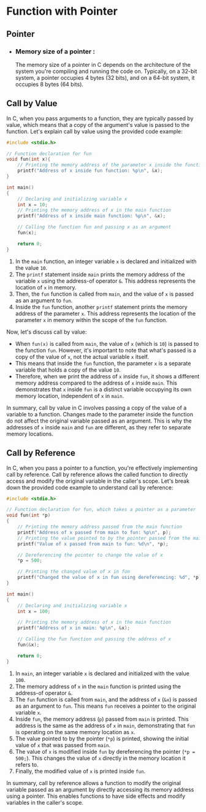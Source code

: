 # Function with Pointer

## Pointer

- ### Memory size of a pointer :

  The memory size of a pointer in C depends on the architecture of the system you're compiling and running the code on. Typically, on a 32-bit system, a pointer occupies 4 bytes (32 bits), and on a 64-bit system, it occupies 8 bytes (64 bits).

## Call by Value

In C, when you pass arguments to a function, they are typically passed by value, which means that a copy of the argument's value is passed to the function. Let's explain call by value using the provided code example:

```c
#include <stdio.h>

// Function declaration for fun
void fun(int x){
    // Printing the memory address of the parameter x inside the function
    printf("Address of x inside fun function: %p\n", &x);
}

int main()
{
    // Declaring and initializing variable x
    int x = 10;
    // Printing the memory address of x in the main function
    printf("Address of x inside main function: %p\n", &x);

    // Calling the function fun and passing x as an argument
    fun(x);

    return 0;
}
```

1. In the `main` function, an integer variable `x` is declared and initialized with the value `10`.
2. The `printf` statement inside `main` prints the memory address of the variable `x` using the address-of operator `&`. This address represents the location of `x` in memory.
3. Then, the `fun` function is called from `main`, and the value of `x` is passed as an argument to `fun`.
4. Inside the `fun` function, another `printf` statement prints the memory address of the parameter `x`. This address represents the location of the parameter `x` in memory within the scope of the `fun` function.

Now, let's discuss call by value:

- When `fun(x)` is called from `main`, the value of `x` (which is `10`) is passed to the function `fun`. However, it's important to note that what's passed is a copy of the value of `x`, not the actual variable `x` itself.
- This means that inside the `fun` function, the parameter `x` is a separate variable that holds a copy of the value `10`.
- Therefore, when we print the address of `x` inside `fun`, it shows a different memory address compared to the address of `x` inside `main`. This demonstrates that `x` inside `fun` is a distinct variable occupying its own memory location, independent of `x` in `main`.

In summary, call by value in C involves passing a copy of the value of a variable to a function. Changes made to the parameter inside the function do not affect the original variable passed as an argument. This is why the addresses of `x` inside `main` and `fun` are different, as they refer to separate memory locations.

## Call by Reference

In C, when you pass a pointer to a function, you're effectively implementing call by reference. Call by reference allows the called function to directly access and modify the original variable in the caller's scope. Let's break down the provided code example to understand call by reference:

```c
#include <stdio.h>

// Function declaration for fun, which takes a pointer as a parameter
void fun(int *p)
{
    // Printing the memory address passed from the main function
    printf("Address of x passed from main to fun: %p\n", p);
    // Printing the value pointed to by the pointer passed from the main function
    printf("Value of x passed from main to fun: %d\n", *p);

    // Dereferencing the pointer to change the value of x
    *p = 500;

    // Printing the changed value of x in fun
    printf("Changed the value of x in fun using dereferencing: %d", *p);
}

int main()
{
    // Declaring and initializing variable x
    int x = 100;

    // Printing the memory address of x in the main function
    printf("Address of x in main: %p\n", &x);

    // Calling the fun function and passing the address of x
    fun(&x);

    return 0;
}
```

1. In `main`, an integer variable `x` is declared and initialized with the value `100`.
2. The memory address of `x` in the `main` function is printed using the address-of operator `&`.
3. The `fun` function is called from `main`, and the address of `x` (`&x`) is passed as an argument to `fun`. This means `fun` receives a pointer to the original variable `x`.
4. Inside `fun`, the memory address (`p`) passed from `main` is printed. This address is the same as the address of `x` in `main`, demonstrating that `fun` is operating on the same memory location as `x`.
5. The value pointed to by the pointer (`*p`) is printed, showing the initial value of `x` that was passed from `main`.
6. The value of `x` is modified inside `fun` by dereferencing the pointer (`*p = 500;`). This changes the value of `x` directly in the memory location it refers to.
7. Finally, the modified value of `x` is printed inside `fun`.

In summary, call by reference allows a function to modify the original variable passed as an argument by directly accessing its memory address using a pointer. This enables functions to have side effects and modify variables in the caller's scope.
